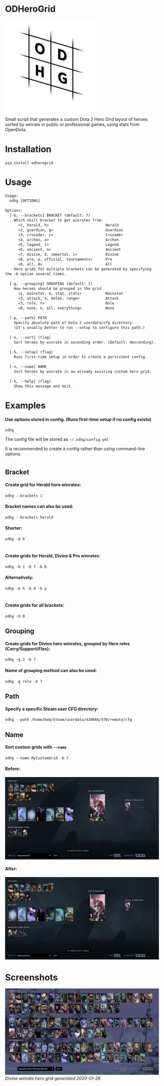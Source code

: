 # ODHeroGrid
![logo](logo.png)

Small script that generates a custom Dota 2 Hero Grid layout of heroes sorted 
by winrate in public or professional games, using stats from OpenDota.

# Installation
```
pip install odherogrid
```

# Usage
```
Usage:
  odhg [OPTIONS]

Options:
  [-b, --brackets] BRACKET (default: 7)
    Which skill bracket to get winrates from.
      <1, herald, h>                          Herald
      <2, guardian, g>                        Guardian
      <3, crusader, c>                        Crusader
      <4, archon, a>                          Archon
      <5, legend, l>                          Legend
      <6, ancient, n>                         Ancient
      <7, divine, d, immortal, i>             Divine
      <8, pro, p, official, tournaments>      Pro
      <0, all, A>                             All
    Hero grids for multiple brackets can be generated by specifying the -b option several times.

  [-g, --grouping] GROUPING (default: 1)
    How heroes should be grouped in the grid
      <1, mainstat, m, stat, stats>           Mainstat
      <2, attack, a, melee, range>            Attack
      <3, role, r>                            Role
      <0, none, n, all, everything>           None

  [-p, --path] PATH
    Specify absolute path of Dota 2 userdata/cfg directory.
    (It's usually better to run --setup to configure this path.)

  [-s, --sort] (flag)
    Sort heroes by winrate in ascending order. (Default: descending).

  [-S, --setup] (flag)
    Runs first-time setup in order to create a persistent config.

  [-n, --name] NAME
    Sort heroes by winrate in an already existing custom hero grid.

  [-h, --help] (flag)
    Show this message and exit.

```

# Examples


#### Use options stored in config. (Runs first-time setup if no config exists)
```
odhg
```
The config file will be stored as `~/.odhg/config.yml`

It is recommended to create a config rather than using command-line options.


#
## Bracket


#### Create grid for Herald hero winrates:
```
odhg --brackets 1
```


#### Bracket names can also be used:
```
odhg --brackets herald
```


#### Shorter:
```
odhg -b h
```


#
#### Create grids for Herald, Divine & Pro winrates:
```
odhg -b 1 -b 7 -b 8
```

#### Alternatively:
```
odhg -b h -b d -b p
```


#
#### Create grids for all brackets:
```
odhg -b 0
```


## Grouping
#### Create grids for Divine hero winrates, grouped by Hero roles (Carry/Support/Flex):
```
odhg -g 3 -b 7
```

#### Name of grouping method can also be used:
```
odhg -g role -b 7
```


## Path
#### Specify a specific Steam user CFG directory:
```
odhg --path /home/bob/Steam/userdata/420666/570/remote/cfg
```

## Name
#### Sort custom grids with `--name`
```
odhg --name MyCustomGrid -b 7
```
#### Before:
![Before](screenshots/custom_presort.png)
#### After:
![After](screenshots/custom_postsort.png)
# Screenshots

![Divine Winrates](screenshots/screenshot.png)
_Divine winrate hero grid generated 2020-01-26_
